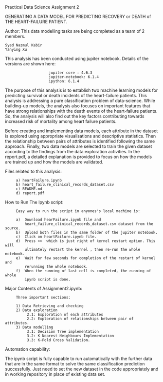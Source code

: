 Practical Data Science Assignment 2

GENERATING A DATA MODEL FOR PREDICTING RECOVERY or DEATH of THE HEART-FAILURE PATIENT.

Author: This data modelling tasks are being completed as a team of 2 members. 

    Syed Nazmul Kabir
    Yanying Xu

This analysis has been conducted using jupiter notebook.
Details of the versions are shown here:

                        jupiter core : 4.6.3
                        jupiter-notebook: 6.1.4
                        ipython: 6.1.4                     

     
The purpose of this analysis is to establish two machine learning models for
predicting survival or death incidents of the heart-failure patients. This analysis is 
addressing a pure classification problem of data-science. While building-up models, the 
analysis also focuses on important features that have strong relationships with the death 
events of the heart-failure patients. So, the analysis will also find out the key factors 
contributing towards increased risk of mortality among heart failure patients.   

Before creating and implementing data models, each attribute in the dataset is explored 
using appropriate visualisations and descriptive statistics. Then the relationship between 
pairs of attributes is identified following the same approach. Finally, two data models are 
selected to train the given dataset according to the findings from the data exploration 
activities. In the report.pdf, a detailed explanation is provided to focus on how the 
models are trained up and how the models are validated.

Files related to this analysis:

         a) heartFailure.ipynb
         b) heart_failure_clinical_records_dataset.csv
         c) README.md
         d) report.pdf

How to Run The Ipynb script:

         Easy way to run the script in anyones's local machine is:

         a)  Download hearFailure.ipynb file and 
             heart_failure_clinical_records_dataset.csv dataset from the source. 
         b)  Upload both files in the same folder of the jupiter notebook.
         c)  Click on heartFailure.ipynb file.
         d)  Press >>  which is just right of kernel restart option. This will 
             ultimately restart the kernel , then re-run the whole notebook.
         e)  Wait for few seconds for completion of the restart of kernel and 
             rerunning the whole notebook. 
         f)  When the running of last cell is completed, the running of whole 
             ipynb script is done.

Major Contents of Assignment2.ipynb:
            
         Three important sections:
         
         1) Data Retrieving and checking
         2) Data exploration
              2.1: Exploration of each attributes
              2.2: Exploration of relationships between pair of attributes.
         3) Data modelling
              3.1: Decision Tree implementation
              3.2: K Nearest Neighbours Implementation
              3.3: K-Fold Cross Validation.

Automation capability:

The ipynb script is  fully capable to run automatically with the further data 
that are in the same format to solve the same classification prediction successfully.
Just need to set the new dataset in the code appropriately and in working repository 
in place of existing data set.
    

